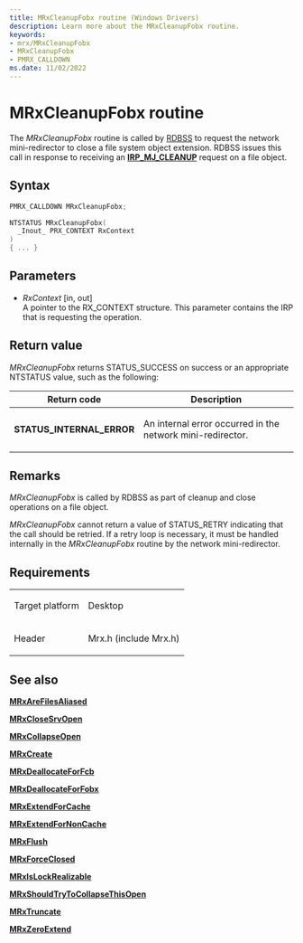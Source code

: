 ```yaml
---
title: MRxCleanupFobx routine (Windows Drivers)
description: Learn more about the MRxCleanupFobx routine.
keywords:
- mrx/MRxCleanupFobx
- MRxCleanupFobx
- PMRX_CALLDOWN
ms.date: 11/02/2022
---
```


# MRxCleanupFobx routine

The *MRxCleanupFobx* routine is called by [RDBSS](the-rdbss-driver-and-library.md) to request the network mini-redirector to close a file system object extension. RDBSS issues this call in response to receiving an [**IRP\_MJ\_CLEANUP**](irp-mj-cleanup.md) request on a file object.

## Syntax

``` c++
PMRX_CALLDOWN MRxCleanupFobx;

NTSTATUS MRxCleanupFobx(
  _Inout_ PRX_CONTEXT RxContext
)
{ ... }
```

## Parameters

- *RxContext* \[in, out\]  
  A pointer to the RX\_CONTEXT structure. This parameter contains the IRP that is requesting the operation.

## Return value

*MRxCleanupFobx* returns STATUS\_SUCCESS on success or an appropriate NTSTATUS value, such as the following:

<table>
<thead>
<tr class="header">
<th>Return code</th>
<th>Description</th>
</tr>
</thead>
<tbody>
<tr class="odd">
<td><strong>STATUS_INTERNAL_ERROR</strong></td>
<td><p>An internal error occurred in the network mini-redirector.</p></td>
</tr>
</tbody>
</table>

## Remarks

*MRxCleanupFobx* is called by RDBSS as part of cleanup and close operations on a file object.

*MRxCleanupFobx* cannot return a value of STATUS\_RETRY indicating that the call should be retried. If a retry loop is necessary, it must be handled internally in the *MRxCleanupFobx* routine by the network mini-redirector.

## Requirements

<table>
<tbody>
<tr class="odd">
<td><p>Target platform</p></td>
<td>Desktop</td>
</tr>
<tr class="even">
<td><p>Header</p></td>
<td>Mrx.h (include Mrx.h)</td>
</tr>
</tbody>
</table>

## See also

[**MRxAreFilesAliased**](/windows-hardware/drivers/ddi/mrx/nc-mrx-pmrx_chkfcb_calldown)

[**MRxCloseSrvOpen**](/windows-hardware/drivers/ddi/mrx/nc-mrx-pmrx_calldown)

[**MRxCollapseOpen**](mrxcollapseopen.md)

[**MRxCreate**](mrxcreate.md)

[**MRxDeallocateForFcb**](/windows-hardware/drivers/ddi/mrx/nc-mrx-pmrx_deallocate_for_fcb)

[**MRxDeallocateForFobx**](/windows-hardware/drivers/ddi/mrx/nc-mrx-pmrx_deallocate_for_fobx)

[**MRxExtendForCache**](/windows-hardware/drivers/ddi/mrx/nc-mrx-pmrx_extendfile_calldown)

[**MRxExtendForNonCache**](mrxextendfornoncache.md)

[**MRxFlush**](mrxflush.md)

[**MRxForceClosed**](/windows-hardware/drivers/ddi/mrx/nc-mrx-pmrx_forceclosed_calldown)

[**MRxIsLockRealizable**](/windows-hardware/drivers/ddi/mrx/nc-mrx-pmrx_is_lock_realizable)

[**MRxShouldTryToCollapseThisOpen**](mrxshouldtrytocollapsethisopen.md)

[**MRxTruncate**](mrxtruncate.md)

[**MRxZeroExtend**](mrxzeroextend.md)
